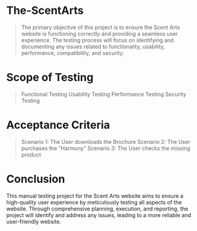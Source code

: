 # The-ScentArts
> The primary objective of this project is to ensure the Scent Arts website is functioning correctly and providing a seamless user experience. The testing process will focus on identifying and documenting any issues related to functionality, usability, performance, compatibility, and security.

# Scope of Testing
> Functional Testing
> Usability Testing
> Performance Testing
> Security Testing

# Acceptance Criteria
 > Scenario 1: The User downloads the Brochure
 > Scenario 2: The User purchases the “Harmony”
 > Scenario 3: The User checks the missing product

# Conclusion
 This manual testing project for the Scent Arts website aims to ensure a high-quality user experience by meticulously testing all aspects of the website. Through comprehensive planning, execution, and reporting, the project will identify and address any issues, leading to a more reliable and user-friendly website.
